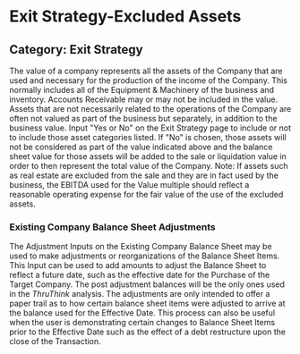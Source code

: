 # Exit Strategy-Excluded Assets
## Category: Exit Strategy
The value of a company represents all the assets of the Company that are used and necessary for the production of the income of the Company. This normally includes all of the Equipment & Machinery of the business and inventory. Accounts Receivable may or may not be included in the value. Assets that are not necessarily related to the operations of the Company are often not valued as part of the business but separately, in addition to the business value.
Input "Yes or No" on the Exit Strategy page to include or not to include those asset categories listed. If "No" is chosen, those assets will not be considered as part of the value indicated above and the balance sheet value for those assets will be added to the sale or liquidation value in order to then represent the total value of the Company.
Note: If assets such as real estate are excluded from the sale and they are in fact used by the business, the EBITDA used for the Value multiple should reflect a reasonable operating expense for the fair value of the use of the excluded assets.
### Existing Company Balance Sheet Adjustments
The Adjustment Inputs on the Existing Company Balance Sheet may be used to make adjustments or reorganizations of the Balance Sheet Items. This Input can be used to add amounts to adjust the Balance Sheet to reflect a future date, such as the effective date for the Purchase of the Target Company.
The post adjustment balances will be the only ones used in the *ThruThink* analysis. The adjustments are only intended to offer a paper trail as to how certain balance sheet items were adjusted to arrive at the balance used for the Effective Date.
This process can also  be useful when the user is demonstrating certain changes to Balance Sheet Items prior to the Effective Date such as the effect of a debt restructure upon the close of the Transaction.
